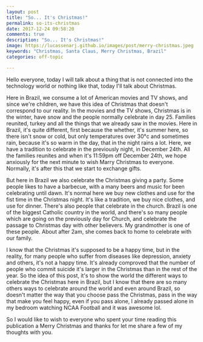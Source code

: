 ```yaml
---
layout: post
title: "So... It's Christmas!"
permalink: so-its-christmas
date: 2017-12-24 09:58:20
comments: true
description: "So... It's Christmas!"
image: https://lucassenarj.github.io/images/post/merry-christmas.jpeg
keywords: "Christmas, Santa Claus, Merry Christmas, Brazil"
categories: off-topic

---
```


Hello everyone, today I will talk about a thing that is not connected into the technology world or nothing like that, today I'll talk about Christmas.

Here in Brazil, we consume a lot of American movies and TV shows, and since we're children, we have this idea of Christmas that doesn't correspond to our reality. In the movies and the TV shows, Christmas is in the winter, have snow and the people normally celebrate in day 25. Families reunited, turkey and all the things that we already saw in the movies. Here in Brazil, it's quite different, first because the whether, it's summer here, so there isn't snow or cold, but only temperatures over 30°c and sometimes rain, because it's so warm in the day, that in the night rains a lot. Here, we have a tradition to celebrate in the previously night, in December 24th. All the families reunites and when it's 11:59pm off December 24th, we hope anxiously for the next minute to wish Marry Christmas to everyone. Normally, it's after this that we start to exchange gifts.

But here in Brazil we also celebrate the Christmas giving a party. Some people likes to have a barbecue, with a many beers and music for been celebrating until dawn. It's normal here we buy new clothes and use for the fist time in the Christmas night. It's like a tradition, we buy nice clothes, and use for dinner. There's also people that celebrate in the church. Brazil is one of the biggest Catholic country in the world, and there's so many people which are going on the previously day for Church, and celebrate the passage to Christmas day with other believers. My grandmother is one of these people. About after 2am, she comes back to home to celebrate with our family.

I know that the Christmas it's supposed to be a happy time, but in the reality, for many people who suffer from diseases like depression, anxiety and others, it's not a happy time. It's already comproved that the number of people who commit suicide it's larger in the Christmas than in the rest of the year. So the idea of this post, it's to show the world the different ways to celebrate the Christmas here in Brazil, but I know that there are so many others ways to celebrate around the world and even around Brazil, so doesn't matter the way that you choose pass the Christmas, pass in the way that make you feel happy, even if you pass alone, I already passed alone in my bedroom watching NCAA Football and it was awesome lol.

So I would like to wish to everyone who spent your time reading this publication a Merry Christmas and thanks for let me share a few of my thoughts with you.